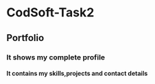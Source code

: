 # CodSoft-Task2
## Portfolio
### It shows my complete profile
#### It contains my skills,projects and contact details

